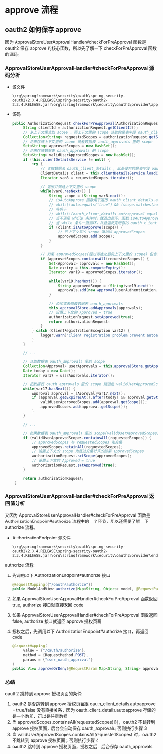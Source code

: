 # approve 流程

## oauth2 如何保存 approve

因为 ApprovalStoreUserApprovalHandler#checkForPreApproval 函数是 oauth2 保存 approve 的核心函数，所以先了解一下 checkForPreApproval 函数的源码。

### ApprovalStoreUserApprovalHandler#checkForPreApproval 源码分析

- 源文件
   ```
   \org\springframework\security\oauth\spring-security-oauth2\2.3.4.RELEASE\spring-security-oauth2-2.3.4.RELEASE.jar!\org\springframework\security\oauth2\provider\approval\ApprovalStoreUserApprovalHandler.class
   ```

- 源码
   ```java
   public AuthorizationRequest checkForPreApproval(AuthorizationRequest authorizationRequest, Authentication userAuthentication) {
        String clientId = authorizationRequest.getClientId();
        // 从上下文里读取 scope ，而上下文里的 scope 读取的是表字段 oauth_client_details.scope 的值
        Collection<String> requestedScopes = authorizationRequest.getScope();
        // 用来存储上下文里的 scope 或者数据表 oauth_approvals 里的 scope
        Set<String> approvedScopes = new HashSet();
        // 用来存储数据表 oauth_approvals 的 scope
        Set<String> validUserApprovedScopes = new HashSet();
        if (this.clientDetailsService != null) {
            try {
                // 读取数据表 oauth_client_details , 此处使用的是表字段 oauth_client_details.autoapprove 的值
                ClientDetails client = this.clientDetailsService.loadClientByClientId(clientId);
                Iterator var8 = requestedScopes.iterator();
                
                // 遍历并筛选上下文里的 scope
                while(var8.hasNext()) {
                    String scope = (String)var8.next();
                    // isAutoApprove 函数用于遍历 oauth_client_details.autoapprove 所有的值，并跟上下文里的 scope 进行比较
                    // while(!auto.equals("true") && !scope.matches(auto))
                    // 等价于
                    // while(![oauth_client_details.autoapprove].equals("true") && !scope.matches([oauth_client_details.autoapprove]))
                    // 当不满足 while 条件时，就退出循环，函数 isAutoApprove 返回 true
                    // 当 while 条件一直循环，并且遍历完所有的 oauth_client_details.autoapprove 才退出, 函数 isAutoApprove 就返回 false
                    if (client.isAutoApprove(scope)) {
                        // 把上下文里的 scope 添加进 approvedScopes
                        approvedScopes.add(scope);
                    }
                }

                // 如果 approvedScopes(经过筛选之后的上下文里的 scope) 包含了上下文里所有的 scope(requestedScopes)，就视为 Approved 通过
                if (approvedScopes.containsAll(requestedScopes)) {
                    Set<Approval> approvals = new HashSet();
                    Date expiry = this.computeExpiry();
                    Iterator var19 = approvedScopes.iterator();

                    while(var19.hasNext()) {
                        String approvedScope = (String)var19.next();
                        approvals.add(new Approval(userAuthentication.getName(), authorizationRequest.getClientId(), approvedScope, expiry, ApprovalStatus.APPROVED));
                    }

                    // 添加或者修改数据表 oauth_approvals
                    this.approvalStore.addApprovals(approvals);
                    // 设置上下文的 Approved = true
                    authorizationRequest.setApproved(true);
                    return authorizationRequest;
                }
            } catch (ClientRegistrationException var12) {
                logger.warn("Client registration problem prevent autoapproval check for client=" + clientId);
            }
        }

        // ...

        // 读取数据表 oauth_approvals 里的 scope
        Collection<Approval> userApprovals = this.approvalStore.getApprovals(userAuthentication.getName(), clientId);
        Date today = new Date();
        Iterator var17 = userApprovals.iterator();

        // 把数据表 oauth_approvals 里的 scope 赋值给 validUserApprovedScopes 和 approvedScopes
        while(var17.hasNext()) {
            Approval approval = (Approval)var17.next();
            if (approval.getExpiresAt().after(today) && approval.getStatus() == ApprovalStatus.APPROVED) {
                validUserApprovedScopes.add(approval.getScope());
                approvedScopes.add(approval.getScope());
            }
        }

        // ...

        // 如果数据表 oauth_approvals 里的 scope(validUserApprovedScopes) 包含了上下文里所有的 scope(requestedScopes)，就视为 Approved 通过
        if (validUserApprovedScopes.containsAll(requestedScopes)) {
            // approvedScopes 与 requestedScopes 取交集
            approvedScopes.retainAll(requestedScopes);
            // 设置上下文的 scope 为经过交集计算的结果 approvedScopes
            authorizationRequest.setScope(approvedScopes);
            // 设置上下文的 Approved = true
            authorizationRequest.setApproved(true);
        }

        return authorizationRequest;
    }
   ```
   
### ApprovalStoreUserApprovalHandler#checkForPreApproval 返回值分析

又因为 ApprovalStoreUserApprovalHandler#checkForPreApproval 函数是 AuthorizationEndpoint#authorize 流程中的一个环节，所以还需要了解一下 authorize 流程。

- AuthorizationEndpoint 源文件
   ```
   \org\springframework\security\oauth\spring-security-oauth2\2.3.4.RELEASE\spring-security-oauth2-2.3.4.RELEASE.jar!\org\springframework\security\oauth2\provider\endpoint\AuthorizationEndpoint.class
   ```

authorize 流程:

1. 先调用以下 AuthorizationEndpoint#authorize 接口
   ```java
   @RequestMapping({"/oauth/authorize"})
   public ModelAndView authorize(Map<String, Object> model, @RequestParam Map<String, String> parameters, SessionStatus sessionStatus, Principal principal)
   ```
   
2. 如果 ApprovalStoreUserApprovalHandler#checkForPreApproval 函数返回 true, authorize 接口就直接返回 code
   
3. 如果 ApprovalStoreUserApprovalHandler#checkForPreApproval 函数返回 false, authorize 接口就返回 approve 授权页面

4. 授权之后，先调用以下 AuthorizationEndpoint#authorize 接口，再返回 code
   ```java
   @RequestMapping(
        value = {"/oauth/authorize"},
        method = {RequestMethod.POST},
        params = {"user_oauth_approval"}
   )
   public View approveOrDeny(@RequestParam Map<String, String> approvalParameters, Map<String, ?> model, SessionStatus sessionStatus, Principal principal)
   ```

### 总结

oauth2 跳转到 approve 授权页面的条件:

1. oauth2 是否跳转到 approve 授权页面跟 oauth_client_details.autoapprove = true/false 没有直接关系，因为 oauth_client_details.autoapprove 存储的是一个数组，可以是任意数据
2. 当 approvedScopes.containsAll(requestedScopes) 时，oauth2 不跳转到 approve 授权页面，后台会自动保存 oauth_approvals; 否则执行步骤 3
3. 当 validUserApprovedScopes.containsAll(requestedScopes) 时，oauth2 不跳转到 approve 授权页面；否则执行步骤 4
4. oauth2 跳转到 approve 授权页面，授权之后，后台保存 oauth_approvals
